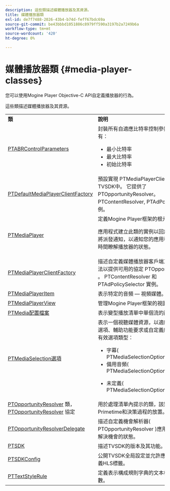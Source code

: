 ```yaml
---
description: 這些類描述媒體播放器及其資源。
title: 媒體播放器類
exl-id: de7f7488-2026-43b4-b74d-feff67bdc69a
source-git-commit: be43bbbd1051886c8979ff590a3197b2a7249b6a
workflow-type: tm+mt
source-wordcount: '420'
ht-degree: 0%

---
```


# 媒體播放器類 {#media-player-classes}

您可以使用Mogine Player Objective-C API自定義播放器的行為。

這些類描述媒體播放器及其資源。

<table frame="all" colsep="1" rowsep="1" id="table_bm2_wl2_2m"> 
 <tbody> 
  <tr rowsep="1"> 
   <td colname="1"><b>類</b> </td> 
   <td colname="2"><b>說明</b> </td> 
  </tr> 
  <tr rowsep="1"> 
   <td colname="1"><span class="codeph"><a href="https://help.adobe.com/en_US/primetime/api/psdk/appledoc/Classes/PTABRControlParameters.html" format="html" scope="external"> PTABRControlParameters</a></span> </td> 
   <td colname="2">封裝所有自適應比特率控制參數。 支援的參數有： 
    <ul id="ul_pnh_hm2_2m"> 
     <li id="li_46572FE1EB514AFF8C9F731E44DAF30B"><span class="codeph"> 最小比特率</span> </li> 
     <li id="li_A10C75C9A5234241A5B84A4139F4D143"><span class="codeph"> 最大比特率</span> </li> 
     <li id="li_4E77E367A2E848D2B3E1A9C52209A7B2"><span class="codeph"> 初始比特率</span> </li> 
    </ul> </td> 
  </tr> 
  <tr rowsep="1"> 
   <td colname="1"><span class="codeph"><a href="https://help.adobe.com/en_US/primetime/api/psdk/appledoc/Classes/PTDefaultMediaPlayerClientFactory.html" format="html" scope="external"> PTDefaultMediaPlayerClientFactory</a></span> </td> 
   <td colname="2"> 預設實現 <span class="codeph"> PTMediaPlayerClientFactory</span> 在TVSDK中。 它提供了 <span class="codeph"> PTOpportunityResolver</span>。 <span class="codeph"> PTContentResolver</span>, <span class="codeph"> PTAdPolicySelector</span> 實例。 </td> 
  </tr> 
  <tr rowsep="1"> 
   <td colname="1"><span class="codeph"><a href="https://help.adobe.com/en_US/primetime/api/psdk/appledoc/Classes/PTMediaPlayer.html" format="html" scope="external"> PTMediaPlayer</a></span> </td> 
   <td colname="2">定義Mogine Player框架的根元件。 <p>應用程式建立此類的實例以回放介質。 此元件將派發通知，以通知您的應用程式在任何給定時間瞭解播放器的狀態。 </p> </td> 
  </tr> 
  <tr rowsep="1"> 
   <td colname="1"><span class="codeph"><a href="https://help.adobe.com/en_US/primetime/api/psdk/appledoc/Protocols/PTMediaPlayerClientFactory.html" format="html" scope="external"> PTMediaPlayerClientFactory</a></span> </td> 
   <td colname="2"> 描述自定義媒體播放器客戶端工廠應實施的方法以提供可用的協定 <span class="codeph"> PTOpportunityResolver</span> 。 <span class="codeph"> PTContentResolver</span> 和 <span class="codeph"> PTAdPolicySelector</span> 實例。 </td> 
  </tr> 
  <tr rowsep="1"> 
   <td colname="1"><span class="codeph"><a href="https://help.adobe.com/en_US/primetime/api/psdk/appledoc/Classes/PTMediaPlayerItem.html" format="html" scope="external"> PTMediaPlayerItem</a></span> </td> 
   <td colname="2"> 表示特定的音頻 — 視頻媒體。 </td> 
  </tr> 
  <tr rowsep="1"> 
   <td colname="1"><span class="codeph"><a href="https://help.adobe.com/en_US/primetime/api/psdk/appledoc/Classes/PTMediaPlayerView.html" format="html" scope="external"> PTMediaPlayerView</a></span> </td> 
   <td colname="2"> 管理Mogine Player框架的視圖元件。 </td> 
  </tr> 
  <tr rowsep="1"> 
   <td colname="1"><span class="codeph"><a href="https://help.adobe.com/en_US/primetime/api/psdk/appledoc/Classes/PTMediaProfile.html" format="html" scope="external"> PTMedia配置檔案</a></span> </td> 
   <td colname="2"> 表示變型播放清單中單個流的配置檔案。 </td> 
  </tr> 
  <tr rowsep="1"> 
   <td colname="1"><span class="codeph"><a href="https://help.adobe.com/en_US/primetime/api/psdk/appledoc/Classes/PTMediaSelectionOption.html" format="html" scope="external"> PTMediaSelection選項</a></span> </td> 
   <td colname="2">表示一個視聽媒體資源，以適應不同的語言首選項、輔助功能要求或自定義應用程式配置。 有效選項類型： 
    <ul id="ul_p2q_gn2_2m"> 
     <li id="li_46BE5AE49732481FB6D336FFF896E5AD">字幕(<span class="codeph"> PTMediaSelectionOptionTypeSubtitle</span>) </li> 
     <li id="li_6CEADCA12D4A48B7AE4A539985F32119">備用音頻(<span class="codeph"> PTMediaSelectionOptionTypeAudio</span>) </li> 
     <li id="li_248D3D997F8A4B6E9B48869F84060D1F"> <p>未定義(<span class="codeph"> PTMediaSelectionOptionTypeUndefined</span>) </p> </li> 
    </ul> </td> 
  </tr> 
  <tr rowsep="1"> 
   <td colname="1"><span class="codeph"><a href="https://help.adobe.com/en_US/primetime/api/psdk/appledoc/Classes/PTOpportunityResolver.html" format="html" scope="external"> PTOpportunityResolver</a> </span> 類， <span class="codeph"><a href="https://help.adobe.com/en_US/primetime/api/psdk/appledoc/Protocols/PTOpportunityResolver.html" format="html" scope="external"> PTOpportunityResolver</a> 協定</span> </td> 
   <td colname="2"> 用於處理清單內提示的類，該類將用作Adobe Primetime和決策過程的放置。 </td> 
  </tr> 
  <tr rowsep="1"> 
   <td colname="1"><span class="codeph"><a href="https://help.adobe.com/en_US/primetime/api/psdk/appledoc/Protocols/PTOpportunityResolverDelegate.html" format="html" scope="external"> PTOpportunityResolverDelegate</a></span> </td> 
   <td colname="2"> 描述自定義機會解析器( <span class="codeph"> PTOpportunityResolver</span> )應用於與委派員通信解決機會的狀態。 </td> 
  </tr> 
  <tr rowsep="1"> 
   <td colname="1"><span class="codeph"><a href="https://help.adobe.com/en_US/primetime/api/psdk/appledoc/Classes/PTSDK.html" format="html" scope="external"> PTSDK</a></span> </td> 
   <td colname="2"> 描述TVSDK的版本及其功能。 </td> 
  </tr> 
  <tr rowsep="1"> 
   <td colname="1"><span class="codeph"><a href="https://help.adobe.com/en_US/primetime/api/psdk/appledoc/Classes/PTSDKConfig.html" format="html" scope="external"> PTSDKConfig</a></span> </td> 
   <td colname="2"> 公開TVSDK全局設定並允許應用程式訂閱自定義HLS標籤。 </td> 
  </tr> 
  <tr rowsep="1"> 
   <td colname="1"><span class="codeph"><a href="https://help.adobe.com/en_US/primetime/api/psdk/appledoc/Classes/PTTextStyleRule.html" format="html" scope="external"> PTTextStyleRule</a></span> </td> 
   <td colname="2"> 定義表示構成規則字典的文本樣式屬性鍵的常數。 </td> 
  </tr> 
 </tbody> 
</table>
